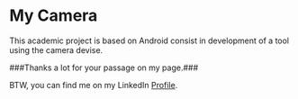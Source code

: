 My Camera
=============

This academic project is based on Android consist in development of a tool using the camera devise.

###Thanks a lot for your passage on my page.###

BTW, you can find me on my LinkedIn [Profile](http://cn.linkedin.com/pub/mehdi-farsi/48/ba9/336/en).